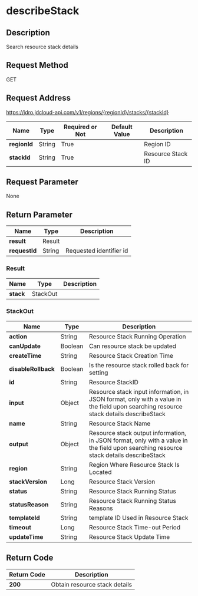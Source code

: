 # describeStack


## Description
Search resource stack details

## Request Method
GET

## Request Address
https://jdro.jdcloud-api.com/v1/regions/{regionId}/stacks/{stackId}

|Name|Type|Required or Not|Default Value|Description|
|---|---|---|---|---|
|**regionId**|String|True| |Region ID|
|**stackId**|String|True| |Resource Stack ID|

## Request Parameter
None


## Return Parameter
|Name|Type|Description|
|---|---|---|
|**result**|Result| |
|**requestId**|String|Requested identifier id|

### Result
|Name|Type|Description|
|---|---|---|
|**stack**|StackOut| |
### StackOut
|Name|Type|Description|
|---|---|---|
|**action**|String|Resource Stack Running Operation|
|**canUpdate**|Boolean|Can resource stack be updated|
|**createTime**|String|Resource Stack Creation Time|
|**disableRollback**|Boolean|Is the resource stack rolled back for setting|
|**id**|String|Resource StackID|
|**input**|Object|Resource stack input information, in JSON format, only with a value in the field upon searching resource stack details describeStack|
|**name**|String|Resource Stack Name|
|**output**|Object|Resource stack output information, in JSON format, only with a value in the field upon searching resource stack details describeStack|
|**region**|String|Region Where Resource Stack Is Located|
|**stackVersion**|Long|Resource Stack Version|
|**status**|String|Resource Stack Running Status|
|**statusReason**|String|Resource Stack Running Status Reasons|
|**templateId**|String|template ID Used in Resource Stack|
|**timeout**|Long|Resource Stack Time-out Period|
|**updateTime**|String|Resource Stack Update Time|

## Return Code
|Return Code|Description|
|---|---|
|**200**|Obtain resource stack details|
